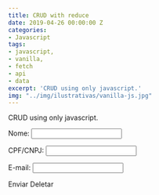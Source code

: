 ```yaml
---
title: CRUD with reduce
date: 2019-04-26 00:00:00 Z
categories:
- Javascript
tags:
- javascript,
- vanilla,
- fetch
- api
- data
excerpt: 'CRUD using only javascript.'
img: "../img/ilustrativas/vanilla-js.jpg"
---
```


CRUD using only javascript.

<form class="contact-form">
    <p>
        <label for="nome">Nome:</label>
        <input type="text" name="nome" id="nome" data-mask="nome" maxlength="100" required />
    </p>
    <p>
        <label for="cpfcnpj">CPF/CNPJ:</label>
        <input type="text" name="cpfcnpj" id="cpfcnpj" data-mask="cpfcnpj" required />
    </p>
    <p>
        <label for="email">E-mail:</label>
        <input type="email" name="email" id="email" maxlength="100" required />
    </p>
    <p>
        <a class="enviar" data-btn>Enviar</a>
        <a class="deletar" data-btn>Deletar</a>
    </p>
</form>
<!-- <pre>
    <code class="results_display"></code>
</pre> -->
<div class="results_display"></div>